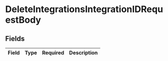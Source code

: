 # DeleteIntegrationsIntegrationIDRequestBody


## Fields

| Field       | Type        | Required    | Description |
| ----------- | ----------- | ----------- | ----------- |